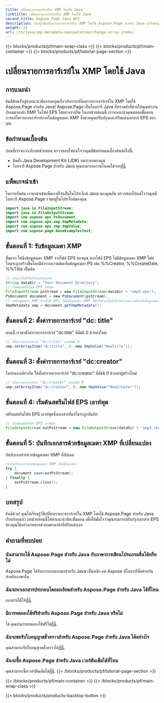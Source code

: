 ```yaml
---
title: เปลี่ยนรายการอาร์เรย์ใน XMP โดยใช้ Java
linktitle: เปลี่ยนรายการอาร์เรย์ใน XMP โดยใช้ Java
second_title: Aspose.Page Java API
description: เรียนรู้วิธีเปลี่ยนรายการอาร์เรย์ใน XMP โดยใช้ Aspose.Page สำหรับ Java แก้ไขข้อมูลเมตาได้อย่างง่ายดายด้วยคำแนะนำทีละขั้นตอนของเรา ปรับปรุงเอกสาร EPS ของคุณทันที!
weight: 15
url: /th/java/xmp-metadata-manipulation/change-array-items/
---
```


{{< blocks/products/pf/main-wrap-class >}}
{{< blocks/products/pf/main-container >}}
{{< blocks/products/pf/tutorial-page-section >}}

# เปลี่ยนรายการอาร์เรย์ใน XMP โดยใช้ Java

## การแนะนำ
ยินดีต้อนรับสู่คำแนะนำที่ครอบคลุมเกี่ยวกับการเปลี่ยนรายการอาร์เรย์ใน XMP โดยใช้ Aspose.Page สำหรับ Java! Aspose.Page เป็นไลบรารี Java ที่ทรงพลังที่ช่วยให้คุณทำงานกับเมตาดาต้า XMP ในไฟล์ EPS ได้อย่างราบรื่น ในบทช่วยสอนนี้ เราจะแนะนำคุณตลอดขั้นตอนการแก้ไขรายการอาร์เรย์ภายในข้อมูลเมตา XMP ซึ่งช่วยคุณปรับปรุงและปรับแต่งเอกสาร EPS ของคุณ
## ข้อกำหนดเบื้องต้น
ก่อนที่เราจะเจาะลึกบทช่วยสอน ตรวจสอบให้แน่ใจว่าคุณมีข้อกำหนดเบื้องต้นต่อไปนี้:
- ติดตั้ง Java Development Kit (JDK) บนระบบของคุณ
-  ไลบรารี Aspose.Page สำหรับ Java คุณสามารถดาวน์โหลดได้จาก[ที่นี่](https://releases.aspose.com/page/java/).
## แพ็คเกจนำเข้า
ในการเริ่มต้น เรามานำเข้าแพ็คเกจที่จำเป็นในโปรเจ็กต์ Java ของคุณกัน ตรวจสอบให้แน่ใจว่าคุณมีไลบรารี Aspose.Page รวมอยู่ในโปรเจ็กต์ของคุณ
```java
import java.io.FileInputStream;
import java.io.FileOutputStream;
import com.aspose.eps.PsDocument;
import com.aspose.eps.xmp.XmpMetadata;
import com.aspose.eps.xmp.XmpValue;
import com.aspose.page.BaseExamplesTest;

```
## ขั้นตอนที่ 1: รับข้อมูลเมตา XMP
ขั้นแรก ให้ดึงข้อมูลเมตา XMP จากไฟล์ EPS ของคุณ หากไฟล์ EPS ไม่มีข้อมูลเมตา XMP ไฟล์ใหม่จะถูกสร้างขึ้นโดยมีค่าจากความคิดเห็นข้อมูลเมตา PS เช่น %%Creator, %%CreateDate, %%Title เป็นต้น
```java
// เส้นทางไปยังไดเร็กทอรีเอกสาร
String dataDir = "Your Document Directory";
// เริ่มต้นสตรีมไฟล์ EPS อินพุต
FileInputStream psStream = new FileInputStream(dataDir + "xmp3.eps");
PsDocument document = new PsDocument(psStream);
// รับข้อมูลเมตา XMP หากไฟล์ EPS ไม่มีข้อมูลเมตา XMP ไฟล์ใหม่จะเต็มไปด้วยค่าจากความคิดเห็นข้อมูลเมตา PS
XmpMetadata xmp = document.getXmpMetadata();
```
## ขั้นตอนที่ 2: ตั้งค่ารายการอาร์เรย์ "dc: title"
ตอนนี้ เรามาตั้งค่ารายการอาร์เรย์ "dc:title" ที่ดัชนี 0 ด้วยค่าใหม่
```java
// ตั้งค่ารายการอาร์เรย์ "dc:title" ตามดัชนี 0
xmp.setArrayItem("dc:title", 0, new XmpValue("NewTitle"));
```
## ขั้นตอนที่ 3: ตั้งค่ารายการอาร์เรย์ "dc:creator"
ในทำนองเดียวกัน ให้ตั้งค่ารายการอาร์เรย์ "dc:creator" ที่ดัชนี 0 ด้วยค่าผู้สร้างใหม่
```java
// ตั้งค่ารายการอาร์เรย์ "dc:creator" ตามดัชนี 0
xmp.setArrayItem("dc:creator", 0, new XmpValue("NewCreator"));
```
## ขั้นตอนที่ 4: เริ่มต้นสตรีมไฟล์ EPS เอาท์พุต
เตรียมสตรีมไฟล์ EPS เอาท์พุตซึ่งเอกสารที่แก้ไขจะถูกบันทึก
```java
// เริ่มต้นสตรีมไฟล์ EPS เอาต์พุต
FileOutputStream outPsStream = new FileOutputStream(dataDir + "xmp3_changed.eps");
```
## ขั้นตอนที่ 5: บันทึกเอกสารด้วยข้อมูลเมตา XMP ที่เปลี่ยนแปลง
บันทึกเอกสารด้วยข้อมูลเมตา XMP ที่อัปเดต
```java
//บันทึกเอกสารด้วยข้อมูลเมตา XMP ที่เปลี่ยนแปลง
try {
    document.save(outPsStream);
} finally {
    outPsStream.close();
}
```
## บทสรุป
ยินดีด้วย! คุณได้เรียนรู้วิธีเปลี่ยนรายการอาร์เรย์ใน XMP โดยใช้ Aspose.Page สำหรับ Java เรียบร้อยแล้ว บทช่วยสอนนี้ให้คำแนะนำทีละขั้นตอน เพื่อให้มั่นใจว่าคุณสามารถปรับปรุงเอกสาร EPS ของคุณได้อย่างง่ายดายด้วยเมตาดาต้าที่ปรับแต่งเอง

## คำถามที่พบบ่อย
### ฉันสามารถใช้ Aspose.Page สำหรับ Java กับภาษาการเขียนโปรแกรมอื่นได้หรือไม่
Aspose.Page ได้รับการออกแบบมาสำหรับ Java เป็นหลัก แต่ Aspose มีไลบรารีที่คล้ายกันสำหรับภาษาอื่น
### ฉันจะหาเอกสารประกอบโดยละเอียดสำหรับ Aspose.Page สำหรับ Java ได้ที่ไหน
 เอกสารก็มีให้[ที่นี่](https://reference.aspose.com/page/java/).
### มีการทดลองใช้ฟรีสำหรับ Aspose.Page สำหรับ Java หรือไม่
 ใช่ คุณสามารถทดลองใช้ฟรีได้[ที่นี่](https://releases.aspose.com/).
### ฉันจะขอรับใบอนุญาตชั่วคราวสำหรับ Aspose.Page สำหรับ Java ได้อย่างไร
 คุณสามารถรับใบอนุญาตชั่วคราวได้[ที่นี่](https://purchase.aspose.com/temporary-license/).
### ฉันจะซื้อ Aspose.Page สำหรับ Java เวอร์ชันเต็มได้ที่ไหน
 คุณสามารถซื้อเวอร์ชันเต็มได้[ที่นี่](https://purchase.aspose.com/buy).
{{< /blocks/products/pf/tutorial-page-section >}}

{{< /blocks/products/pf/main-container >}}
{{< /blocks/products/pf/main-wrap-class >}}

{{< blocks/products/products-backtop-button >}}
